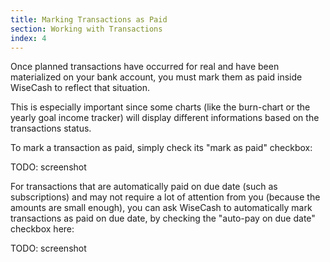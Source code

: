 ```yaml
---
title: Marking Transactions as Paid
section: Working with Transactions
index: 4
---
```


Once planned transactions have occurred for real and have been materialized on your bank account, you must mark them as paid inside WiseCash to reflect that situation.

<div class='alert alert-info' role='alert'>
  <i class="fa fa-warning"></i> This is especially important since some charts (like the burn-chart or the yearly goal income tracker) will display different informations based on the transactions status.
</div>

To mark a transaction as paid, simply check its "mark as paid" checkbox:

TODO: screenshot

For transactions that are automatically paid on due date (such as subscriptions) and may not require a lot of attention from you (because the amounts are small enough), you can ask WiseCash to automatically mark transactions as paid on due date, by checking the "auto-pay on due date" checkbox here:

TODO: screenshot
